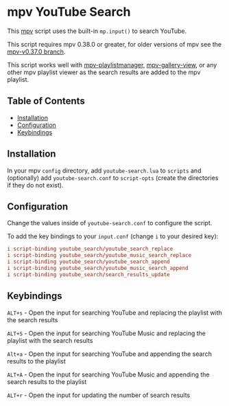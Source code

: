 # mpv YouTube Search

This [mpv](https://github.com/mpv-player/mpv) script uses the built-in `mp.input()` to search YouTube.

This script requires mpv 0.38.0 or greater, for older versions of mpv see the [mpv-v0.37.0 branch](https://github.com/willswats/mpv-youtube-search/tree/mpv-v0.37.0).

This script works well with [mpv-playlistmanager](https://github.com/jonniek/mpv-playlistmanager), [mpv-gallery-view](https://github.com/occivink/mpv-gallery-view), or any other mpv playlist viewer as the search results are added to the mpv playlist.

## Table of Contents

- [Installation](#installation)
- [Configuration](#configuration)
- [Keybindings](#keybindings)

## Installation

In your mpv `config` directory, add `youtube-search.lua` to `scripts` and (optionally) add `youtube-search.conf` to `script-opts` (create the directories if they do not exist).

## Configuration

Change the values inside of `youtube-search.conf` to configure the script.

To add the key bindings to your `input.conf` (change `i` to your desired key):

```conf
i script-binding youtube_search/youtube_search_replace
i script-binding youtube_search/youtube_music_search_replace
i script-binding youtube_search/youtube_search_append
i script-binding youtube_search/youtube_music_search_append
i script-binding youtube_search/search_results_update
```

## Keybindings

`ALT+s` - Open the input for searching YouTube and replacing the playlist with the search results

`ALT+S` - Open the input for searching YouTube Music and replacing the playlist with the search results

`Alt+a` - Open the input for searching YouTube and appending the search results to the playlist

`ALT+A` - Open the input for searching YouTube Music and appending the search results to the playlist

`ALT+r` - Open the input for updating the number of search results
